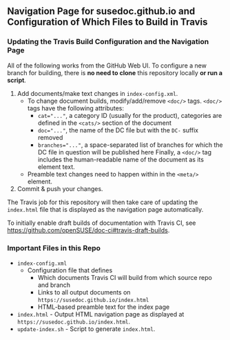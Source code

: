## Navigation Page for susedoc.github.io and Configuration of Which Files to Build in Travis

### Updating the Travis Build Configuration and the Navigation Page

All of the following works from the GitHub Web UI. To configure a new branch for
building, there is **no need to clone** this repository locally
**or run a script**.

1. Add documents/make text changes in `index-config.xml`.
   * To change document builds, modify/add/remove `<doc/>` tags. `<doc/>` tags have the following attributes:
      * `cat="..."`, a category ID (usually for the product), categories are defined in the `<cats/>` section of the document
      * `doc="..."`, the name of the DC file but with the `DC-` suffix removed
      * `branches="..."`, a space-separated list of branches for which the DC file in question will be published here
     Finally, a `<doc/>` tag includes the human-readable name of the document as its element text.
   * Preamble text changes need to happen within in the `<meta/>` element.
2. Commit & push your changes.

The Travis job for this repository will then take care of updating the
`index.html` file that is displayed as the navigation page automatically.


To initially enable draft builds of documentation with Travis CI, see https://github.com/openSUSE/doc-ci#travis-draft-builds.


### Important Files in this Repo

* `index-config.xml`
   * Configuration file that defines
      * Which documents Travis CI will build from which source repo and branch
      * Links to all output documents on `https://susedoc.github.io/index.html`
      * HTML-based preamble text for the index page
* `index.html` - Output HTML navigation page as displayed at `https://susedoc.github.io/index.html`.
* `update-index.sh` - Script to generate `index.html`.

